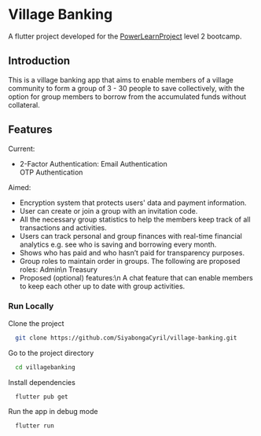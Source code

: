 
# Village Banking

A flutter project developed for the [PowerLearnProject](https://powerlearnproject.org/) level 2 bootcamp. 




## Introduction
This is a village banking app that aims to enable members of a village community to form a group of 3 - 30 people to save collectively, with the option for group members to borrow from the accumulated funds without collateral.


## Features
Current:
- 2-Factor Authentication:
Email Authentication\
OTP Authentication

Aimed:
- Encryption system that protects users' data and payment information.
- User can create or join a group with an invitation code.
- All the necessary group statistics to help the members keep track of all transactions and activities.
- Users can track personal and group finances with real-time financial analytics e.g. see who is saving and borrowing every month.
- Shows who has paid and who hasn’t paid for transparency purposes.
- Group roles to maintain order in groups. The following are proposed roles:
Admin\n
Treasury
- Proposed (optional) features:\n
A chat feature that can enable members to keep each other up to date with group activities.




### Run Locally

Clone the project

```bash
  git clone https://github.com/SiyabongaCyril/village-banking.git
```

Go to the project directory

```bash
  cd villagebanking
```

Install dependencies

```bash
  flutter pub get
```

Run the app in debug mode

```bash
  flutter run
```





